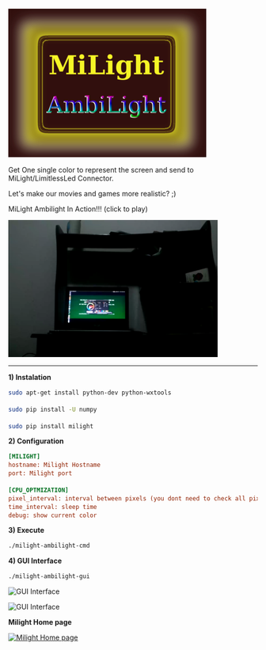 ![LOGO](https://raw.githubusercontent.com/masterzion/milight-ambilight/master/imgs/migui.png)





Get One single color to represent the screen and send to MiLight/LimitlessLed Connector.

Let's make our movies and games more realistic? ;)


MiLight Ambilight In Action!!! (click to play)

[![MiLight Ambilight in Action](https://raw.githubusercontent.com/masterzion/milight-ambilight/master/imgs/youtube.png)](https://www.youtube.com/watch?v=VNhzjfAACFY)



---

**1) Instalation**
``` bash
sudo apt-get install python-dev python-wxtools

sudo pip install -U numpy

sudo pip install milight
```

**2) Configuration**
``` ini
[MILIGHT]
hostname: Milight Hostname
port: Milight port

[CPU_OPTMIZATION]
pixel_interval: interval between pixels (you dont need to check all pixels )
time_interval: sleep time
debug: show current color
```

**3) Execute**
``` bash
./milight-ambilight-cmd
```


**4) GUI Interface**

``` bash
./milight-ambilight-gui
```


![GUI Interface](http://s7.postimg.org/w593zqguj/milight_gui1.png)



![GUI Interface](http://s24.postimg.org/nmwmecafp/milight_gui2.png)


**Milight Home page**

[![Milight Home page](http://cdn2.bigcommerce.com/n-d57o0b/jesswyt/products/78/images/266/milight_bulb1__74439.1404685995.220.290.jpg?c=2)](http://www.milight.com/milight-rgbw/)